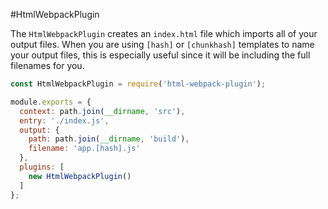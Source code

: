 #HtmlWebpackPlugin

The `HtmlWebpackPlugin` creates an `index.html` file which imports all of your output files. When you are using `[hash]` or `[chunkhash]` templates to name your output files, this is especially useful since it will be including the full filenames for you.

```javascript
const HtmlWebpackPlugin = require('html-webpack-plugin');

module.exports = {
  context: path.join(__dirname, 'src'),
  entry: './index.js',
  output: {
    path: path.join(__dirname, 'build'),
    filename: 'app.[hash].js'
  },
  plugins: [
    new HtmlWebpackPlugin()
  ]
};

```
